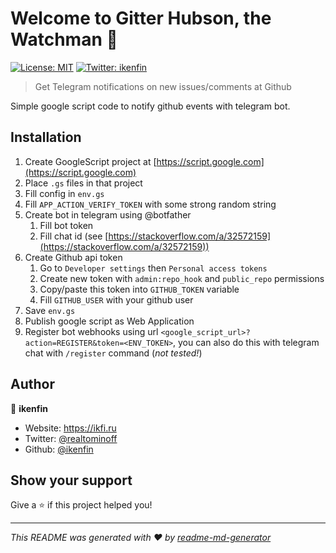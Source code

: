 # Welcome to Gitter Hubson, the Watchman 🤖
[![License: MIT](https://img.shields.io/badge/License-MIT-yellow.svg)](#)
[![Twitter: ikenfin](https://img.shields.io/twitter/follow/ikenfin.svg?style=social)](https://twitter.com/ikenfin)

> Get Telegram notifications on new issues/comments at Github

Simple google script code to notify github events with telegram bot.

## Installation

1. Create GoogleScript project at [https://script.google.com](https://script.google.com)
1. Place `.gs` files in that project
1. Fill config in `env.gs`
  1. Fill `APP_ACTION_VERIFY_TOKEN` with some strong random string
  1. Create bot in telegram using @botfather
      1. Fill bot token
      1. Fill chat id (see [https://stackoverflow.com/a/32572159](https://stackoverflow.com/a/32572159))
  1. Create Github api token
      1. Go to `Developer settings` then `Personal access tokens`
      1. Create new token with `admin:repo_hook` and `public_repo` permissions
      1. Copy/paste this token into `GITHUB_TOKEN` variable
      1. Fill `GITHUB_USER` with your github user
  1. Save `env.gs`
1. Publish google script as Web Application
1. Register bot webhooks using url `<google_script_url>?action=REGISTER&token=<ENV_TOKEN>`, you can also do this with telegram chat with `/register` command (*not tested!*)

## Author

👤 **ikenfin**

* Website: https://ikfi.ru
* Twitter: [@realtominoff](https://twitter.com/realtominoff)
* Github: [@ikenfin](https://github.com/ikenfin)

## Show your support

Give a ⭐️ if this project helped you!


***
_This README was generated with ❤️ by [readme-md-generator](https://github.com/kefranabg/readme-md-generator)_